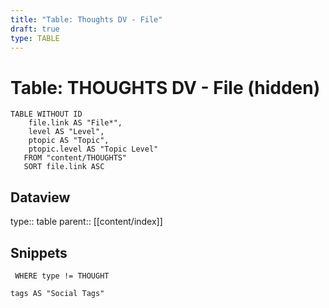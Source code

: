 ```yaml
---
title: "Table: Thoughts DV - File"
draft: true
type: TABLE
---
```

# Table: THOUGHTS DV - File (hidden)
```dataview
TABLE WITHOUT ID
	file.link AS "File*",
	level AS "Level",
	ptopic AS "Topic",
	ptopic.level AS "Topic Level"
   FROM "content/THOUGHTS"
   SORT file.link ASC
```


## Dataview
type:: table
parent:: [[content/index]]

## Snippets

```dataview
 WHERE type != THOUGHT

tags AS "Social Tags"
```